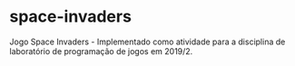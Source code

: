 # space-invaders
Jogo Space Invaders - Implementado como atividade para a disciplina de laboratório de programação de jogos em 2019/2.
